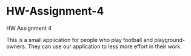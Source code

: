 # HW-Assignment-4
HW Assignment 4

This is a small application for people who play football and playground-owners.
They can use our application to less more effort in their work.  

